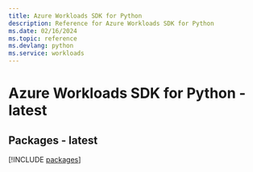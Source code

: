 ```yaml
---
title: Azure Workloads SDK for Python
description: Reference for Azure Workloads SDK for Python
ms.date: 02/16/2024
ms.topic: reference
ms.devlang: python
ms.service: workloads
---
```

# Azure Workloads SDK for Python - latest
## Packages - latest
[!INCLUDE [packages](workloads-index.md)]